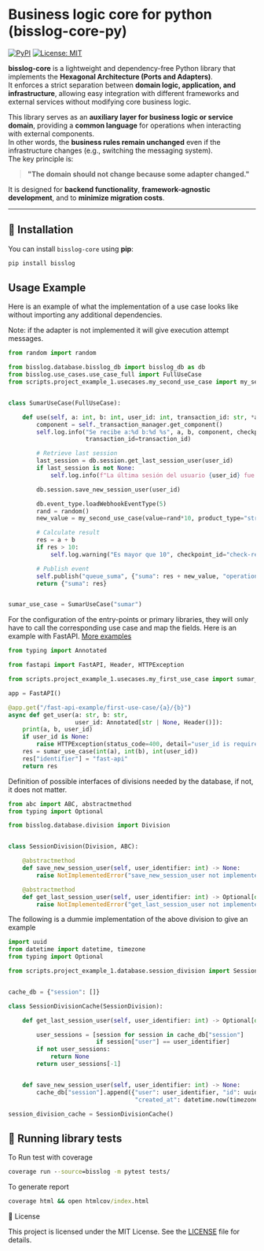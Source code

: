 # Business logic core for python (bisslog-core-py)

[![PyPI](https://img.shields.io/pypi/v/bisslog)](https://pypi.org/project/bisslog/)
[![License: MIT](https://img.shields.io/badge/License-MIT-blue.svg)](LICENSE)

**bisslog-core** is a lightweight and dependency-free Python library that implements the **Hexagonal Architecture (Ports and Adapters)**.  
It enforces a strict separation between **domain logic, application, and infrastructure**, allowing easy integration with different frameworks and external services without modifying core business logic.

This library serves as an **auxiliary layer for business logic or service domain**, providing a **common language** for operations when interacting with external components.  
In other words, the **business rules remain unchanged** even if the infrastructure changes (e.g., switching the messaging system).  
The key principle is:  
> **"The domain should not change because some adapter changed."**

It is designed for **backend functionality**, **framework-agnostic development**, and to **minimize migration costs**.

---

## 🚀 Installation
You can install `bisslog-core` using **pip**:

```bash
pip install bisslog
```

## Usage Example


Here is an example of what the implementation of a use case looks like without importing any additional dependencies.


Note: if the adapter is not implemented it will give execution attempt messages.

~~~python
from random import random

from bisslog.database.bisslog_db import bisslog_db as db
from bisslog.use_cases.use_case_full import FullUseCase
from scripts.project_example_1.usecases.my_second_use_case import my_second_use_case


class SumarUseCase(FullUseCase):

    def use(self, a: int, b: int, user_id: int, transaction_id: str, *args, **kwargs) -> dict:
        component = self._transaction_manager.get_component()
        self.log.info("Se recibe a:%d b:%d %s", a, b, component, checkpoint_id="reception",
                      transaction_id=transaction_id)

        # Retrieve last session
        last_session = db.session.get_last_session_user(user_id)
        if last_session is not None:
            self.log.info(f"La última sesión del usuario {user_id} fue {last_session}", checkpoint_id="last_session")

        db.session.save_new_session_user(user_id)

        db.event_type.loadWebhookEventType(5)
        rand = random()
        new_value = my_second_use_case(value=rand*10, product_type="string2", transaction_id=transaction_id)

        # Calculate result
        res = a + b
        if res > 10:
            self.log.warning("Es mayor que 10", checkpoint_id="check-response")

        # Publish event
        self.publish("queue_suma", {"suma": res + new_value, "operation": "a + b"})
        return {"suma": res}


sumar_use_case = SumarUseCase("sumar")
~~~


For the configuration of the entry-points or primary libraries, they will only have to call the corresponding use case and map the fields. Here is an example with FastAPI. [More examples](scripts/project_example_1/)


~~~python
from typing import Annotated

from fastapi import FastAPI, Header, HTTPException

from scripts.project_example_1.usecases.my_first_use_case import sumar_use_case

app = FastAPI()

@app.get("/fast-api-example/first-use-case/{a}/{b}")
async def get_user(a: str, b: str,
                   user_id: Annotated[str | None, Header()]):
    print(a, b, user_id)
    if user_id is None:
        raise HTTPException(status_code=400, detail="user_id is required")
    res = sumar_use_case(int(a), int(b), int(user_id))
    res["identifier"] = "fast-api"
    return res

~~~


Definition of possible interfaces of divisions needed by the database, if not, it does not matter.

~~~python
from abc import ABC, abstractmethod
from typing import Optional

from bisslog.database.division import Division


class SessionDivision(Division, ABC):

    @abstractmethod
    def save_new_session_user(self, user_identifier: int) -> None:
        raise NotImplementedError("save_new_session_user not implemented")

    @abstractmethod
    def get_last_session_user(self, user_identifier: int) -> Optional[dict]:
        raise NotImplementedError("get_last_session_user not implemented")

~~~

The following is a dummie implementation of the above division to give an example

~~~python
import uuid
from datetime import datetime, timezone
from typing import Optional

from scripts.project_example_1.database.session_division import SessionDivision


cache_db = {"session": []}

class SessionDivisionCache(SessionDivision):

    def get_last_session_user(self, user_identifier: int) -> Optional[dict]:

        user_sessions = [session for session in cache_db["session"]
                         if session["user"] == user_identifier]
        if not user_sessions:
            return None
        return user_sessions[-1]


    def save_new_session_user(self, user_identifier: int) -> None:
        cache_db["session"].append({"user": user_identifier, "id": uuid.uuid4().hex,
                                    "created_at": datetime.now(timezone.utc)})

session_division_cache = SessionDivisionCache()

~~~


## 🧪 Running library tests

To Run test with coverage
~~~cmd
coverage run --source=bisslog -m pytest tests/
~~~


To generate report
~~~cmd
coverage html && open htmlcov/index.html
~~~


📜 License

This project is licensed under the MIT License. See the [LICENSE](LICENSE) file for details.
